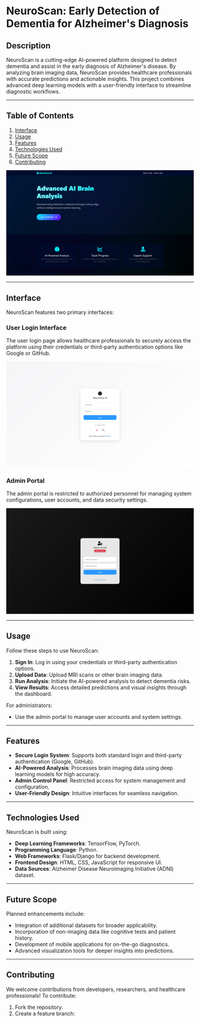 # NeuroScan: Early Detection of Dementia for Alzheimer's Diagnosis

## Description
NeuroScan is a cutting-edge AI-powered platform designed to detect dementia and assist in the early diagnosis of Alzheimer's disease. By analyzing brain imaging data, NeuroScan provides healthcare professionals with accurate predictions and actionable insights. This project combines advanced deep learning models with a user-friendly interface to streamline diagnostic workflows.

---

## Table of Contents
1. [Interface](#interface)
2. [Usage](#usage)
3. [Features](#features)
4. [Technologies Used](#technologies-used)
5. [Future Scope](#future-scope)
6. [Contributing](#contributing)
   
![Home Page Interface](static/images/HomePage.png)

---

## Interface
NeuroScan features two primary interfaces:

### User Login Interface
The user login page allows healthcare professionals to securely access the platform using their credentials or third-party authentication options like Google or GitHub.

![User Login Interface](static/images/UserLogin.png)

### Admin Portal
The admin portal is restricted to authorized personnel for managing system configurations, user accounts, and data security settings.

![Admin Portal Interface](static/images/AdminLogin.png)

---

## Usage
Follow these steps to use NeuroScan:

1. **Sign In**: Log in using your credentials or third-party authentication options.
2. **Upload Data**: Upload MRI scans or other brain imaging data.
3. **Run Analysis**: Initiate the AI-powered analysis to detect dementia risks.
4. **View Results**: Access detailed predictions and visual insights through the dashboard.

For administrators:
- Use the admin portal to manage user accounts and system settings.

---

## Features
- **Secure Login System**: Supports both standard login and third-party authentication (Google, GitHub).
- **AI-Powered Analysis**: Processes brain imaging data using deep learning models for high accuracy.
- **Admin Control Panel**: Restricted access for system management and configuration.
- **User-Friendly Design**: Intuitive interfaces for seamless navigation.

---

## Technologies Used
NeuroScan is built using:
- **Deep Learning Frameworks**: TensorFlow, PyTorch.
- **Programming Language**: Python.
- **Web Frameworks**: Flask/Django for backend development.
- **Frontend Design**: HTML, CSS, JavaScript for responsive UI.
- **Data Sources**: Alzheimer Disease Neuroimaging Initiative (ADNI) dataset.

---

## Future Scope
Planned enhancements include:
- Integration of additional datasets for broader applicability.
- Incorporation of non-imaging data like cognitive tests and patient history.
- Development of mobile applications for on-the-go diagnostics.
- Advanced visualization tools for deeper insights into predictions.

---

## Contributing
We welcome contributions from developers, researchers, and healthcare professionals! To contribute:

1. Fork the repository.
2. Create a feature branch:
